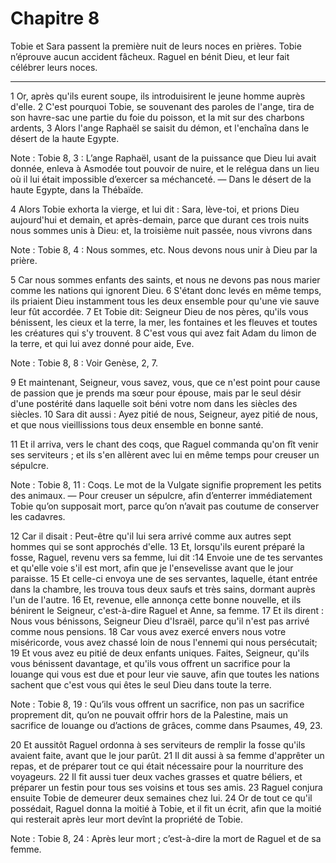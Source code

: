 # Chapitre 8

Tobie et Sara passent la première nuit de leurs noces en prières.
Tobie n’éprouve aucun accident fâcheux.
Raguel en bénit Dieu, et leur fait célébrer leurs noces.

***

1 Or, après qu'ils eurent soupe, ils introduisirent le jeune homme auprès d'elle. 2 C'est pourquoi Tobie, se souvenant des paroles de l'ange, tira de son havre-sac une partie du foie du poisson, et la mit sur des charbons ardents, 3 Alors l'ange Raphaël se saisit du démon, et l'enchaîna dans le désert de la haute Egypte.

<span class="bible-note">Note : </span> Tobie 8, 3 : L’ange Raphaël, usant de la puissance que Dieu lui avait donnée, enleva à Asmodée tout pouvoir de nuire, et le relégua dans un lieu où il lui était impossible d’exercer sa méchanceté. ― Dans le désert de la haute Egypte, dans la Thébaïde.


4 Alors Tobie exhorta la vierge, et lui dit : Sara, lève-toi, et prions Dieu aujourd'hui et demain, et après-demain, parce que durant ces trois nuits nous sommes unis à Dieu: et, la troisième nuit passée, nous vivrons dans

<span class="bible-note">Note : </span> Tobie 8, 4 : Nous sommes, etc. Nous devons nous unir à Dieu par la prière.

5 Car nous sommes enfants des saints, et nous ne devons pas nous marier comme les nations qui ignorent Dieu. 6 S'étant donc levés en même temps, ils priaient Dieu instamment tous les deux ensemble pour qu'une vie sauve leur fût accordée. 7 Et Tobie dit: Seigneur Dieu de nos pères, qu'ils vous bénissent, les cieux et la terre, la mer, les fontaines et les fleuves et toutes les créatures qui s'y trouvent. 8 C'est vous qui avez fait Adam du limon de la terre, et qui lui avez donné pour aide, Eve.

<span class="bible-note">Note : </span> Tobie 8, 8 : Voir Genèse, 2, 7.

9 Et maintenant, Seigneur, vous savez, vous, que ce n'est point pour cause de passion que je prends ma sœur pour épouse, mais par le seul désir d'une postérité dans laquelle soit béni votre nom dans les siècles des siècles. 10 Sara dit aussi : Ayez pitié de nous, Seigneur, ayez pitié de nous, et que nous vieillissions tous deux ensemble en bonne santé.


11 Et il arriva, vers le chant des coqs, que Raguel commanda qu'on fît venir ses serviteurs ; et ils s'en allèrent avec lui en même temps pour creuser un sépulcre.

<span class="bible-note">Note : </span> Tobie 8, 11 : Coqs. Le mot de la Vulgate signifie proprement les petits des animaux. ― Pour creuser un sépulcre, afin d’enterrer immédiatement Tobie qu’on supposait mort, parce qu’on n’avait pas coutume de conserver les cadavres.

12 Car il disait : Peut-être qu'il lui sera arrivé comme aux autres sept hommes qui se sont approchés d'elle. 13 Et, lorsqu'ils eurent préparé la fosse, Raguel, revenu vers sa femme, lui dit :14 Envoie une de tes servantes et qu'elle voie s'il est mort, afin que je l'ensevelisse avant que le jour paraisse. 15 Et celle-ci envoya une de ses servantes, laquelle, étant entrée dans la chambre, les trouva tous deux saufs et très sains, dormant auprès l'un de l'autre. 16 Et, revenue, elle annonça cette bonne nouvelle, et ils bénirent le Seigneur, c'est-à-dire Raguel et Anne, sa femme. 17 Et ils dirent : Nous vous bénissons, Seigneur Dieu d'Israël, parce qu'il n'est pas arrivé comme nous pensions. 18 Car vous avez exercé envers nous votre miséricorde, vous avez chassé loin de nous l'ennemi qui nous persécutait; 19 Et vous avez eu pitié de deux enfants uniques. Faites, Seigneur, qu'ils vous bénissent davantage, et qu'ils vous offrent un sacrifice pour la louange qui vous est due et pour leur vie sauve, afin que toutes les
nations sachent que c'est vous qui êtes le seul Dieu dans toute la terre.

<span class="bible-note">Note : </span> Tobie 8, 19 : Qu’ils vous offrent un sacrifice, non pas un sacrifice proprement dit, qu’on ne pouvait offrir hors de la Palestine, mais un sacrifice de louange ou d’actions de grâces, comme dans Psaumes, 49, 23.


20 Et aussitôt Raguel ordonna à ses serviteurs de remplir la fosse qu'ils avaient faite, avant que le jour parût. 21 Il dit aussi à sa femme d'apprêter un repas, et de préparer tout ce qui était nécessaire pour la nourriture des voyageurs. 22 Il fit aussi tuer deux vaches grasses et quatre béliers, et préparer un festin pour tous ses voisins et tous ses amis. 23 Raguel conjura ensuite Tobie de demeurer deux semaines chez lui. 24 Or de tout ce qu'il possédait, Raguel donna la moitié à Tobie, et il fit un écrit, afin que la moitié qui resterait après leur mort devînt la propriété de Tobie.

<span class="bible-note">Note : </span> Tobie 8, 24 : Après leur mort ; c’est-à-dire la mort de Raguel et de sa femme.

